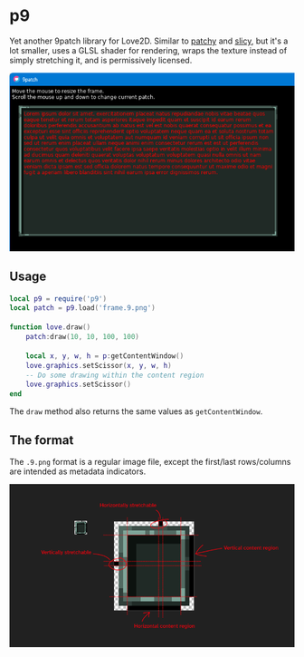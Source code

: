 # p9
Yet another 9patch library for Love2D. Similar to [patchy](https://github.com/excessive/patchy)
and [slicy](https://github.com/wqferr/slicy), but it's a lot smaller, uses a GLSL shader for
rendering, wraps the texture instead of simply stretching it, and is permissively licensed.

![](img/screenshot.png)

## Usage
```lua
local p9 = require('p9')
local patch = p9.load('frame.9.png')

function love.draw()
	patch:draw(10, 10, 100, 100)

	local x, y, w, h = p:getContentWindow()
	love.graphics.setScissor(x, y, w, h)
	-- Do some drawing within the content region
	love.graphics.setScissor()
end
```

The `draw` method also returns the same values as `getContentWindow`.

## The format
The `.9.png` format is a regular image file, except the first/last rows/columns are intended as
metadata indicators.

![](img/explainer.png)
